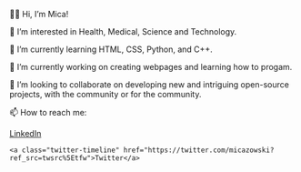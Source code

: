 👋🏻 Hi, I’m Mica!

👀 I’m interested in Health, Medical, Science and Technology. 

🌱 I’m currently learning HTML, CSS, Python, and C++.

🔭 I’m currently working on creating webpages and learning how to progam.

💞️ I’m looking to collaborate on developing new and intriguing open-source projects, with the community or for the community.


<!---
micazowski/micazowski is a ✨ special ✨ repository because its `README.md` (this file) appears on your GitHub profile.
You can click the Preview link to take a look at your changes.
--->

📫 How to reach me:
    <div class="badge-base LI-profile-badge" data-locale="en_US" data-size="medium" data-theme="light" data-type="VERTICAL" data-vanity="micalav" data-version="v1"><a class="badge-base__link LI-simple-link" href="https://ph.linkedin.com/in/micalav?trk=profile-badge">LinkedIn</a></div>
              
    <a class="twitter-timeline" href="https://twitter.com/micazowski?ref_src=twsrc%5Etfw">Twitter</a>
